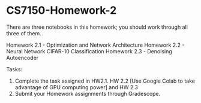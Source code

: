 # CS7150-Homework-2

There are three notebooks in this homework; you should work through all three of them.

Homework 2.1 - Optimization and Network Architecture
Homework 2.2 - Neural Network CIFAR-10 Classification
Homework 2.3 - Denoising Autoencoder

Tasks:

1. Complete the task assigned in HW2.1. HW 2.2 [Use Google Colab to take advantage of GPU computing power] and HW 2.3
2. Submit your Homework assignments through Gradescope.
